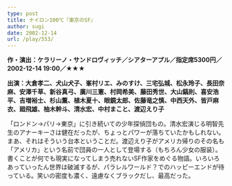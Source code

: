 ```yaml
---
type: post
title: ナイロン100℃『東京のSF』
author: sugi
date: 2002-12-14
url: /play/553/
---
```

**作・演出：ケラリーノ・サンドロヴィッチ／シアターアプル／指定席5300円／2002-12-14 19:00／★★★**

**出演：大倉孝二、犬山犬子、峯村リエ、みのすけ、三宅弘城、松永玲子、長田奈麻、安澤千草、新谷真弓、廣川三憲、村岡希美、藤田秀世、大山鎬則、喜安浩平、吉増裕士、杉山薫、植木夏十、眼鏡太郎、佐藤竜之慎、中西天外、皆戸麻衣、廻飛雄、柚木幹斗、清水宏、中村まこと、渡辺えり子**

「ロンドン→パリ→東京」に引き続いての少年探偵団もの。清水宏演じる明智先生のアナーキーさは健在だったが、ちょっとパワーが落ちていたかもしれない。まあ、それはそういう台本ということだ。渡辺えり子がアメリカ帰りのその名も「アメリカ」という名前で団員の一人として登場する（もちろん少女の服装）。書くことが何でも現実になってしまう売れないSF作家をめぐる物語。いろいろあっていったん世界は破滅するが、パラレルワールド？でのハッピーエンドが待っている。笑いの密度も濃く、遠慮なくブラックだし、最高だった。


